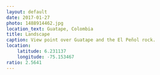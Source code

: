 ```yaml
---
layout: default
date: 2017-01-27
photo: 1488914462.jpg
location_text: Guatape, Colombia
title: Landscape
caption: View point over Guatape and the El Peñol rock.
location:
    latitude: 6.231137
    longitude: -75.153467
ratio: 2.5641
---
```

